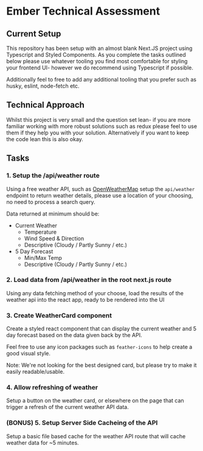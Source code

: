 # Ember Technical Assessment

## Current Setup

This repository has been setup with an almost blank Next.JS project using
Typescript and Styled Components. As you complete the tasks outlined below
please use whatever tooling you find most comfortable for styling your frontend
UI- however we do recommend using Typescript if possible.

Additionally feel to free to add any additional tooling that you prefer such
as husky, eslint, node-fetch etc.

## Technical Approach

Whilst this project is very small and the question set lean- if you are more
familiar working with more robust solutions such as redux please feel to use
them if they help you with your solution. Alternatively if you want to keep
the code lean this is also okay.

## Tasks

### 1. Setup the /api/weather route

Using a free weather API, such as [OpenWeatherMap](https://openweathermap.org/api/one-call-3)
setup the `api/weather` endpoint to return weather details, please use a
location of your choosing, no need to process a search query.

Data returned at minimum should be:

- Current Weather
  - Temperature
  - Wind Speed & Direction
  - Descriptive (Cloudy / Partly Sunny / etc.)
- 5 Day Forecast
  - Min/Max Temp
  - Descriptive (Cloudy / Partly Sunny / etc.)

### 2. Load data from /api/weather in the root next.js route

Using any data fetching method of your choose, load the results of the weather
api into the react app, ready to be rendered into the UI

### 3. Create WeatherCard component

Create a styled react component that can display the current weather and 5 day
forecast based on the data given back by the API.

Feel free to use any icon packages such as `feather-icons` to help create a
good visual style.

Note: We're not looking for the best designed card, but please try to make it
easily readable/usable.

### 4. Allow refreshing of weather

Setup a button on the weather card, or elsewhere on the page that can trigger
a refresh of the current weather API data.

### (BONUS) 5. Setup Server Side Cacheing of the API

Setup a basic file based cache for the weather API route that will cache
weather data for ~5 minutes.
